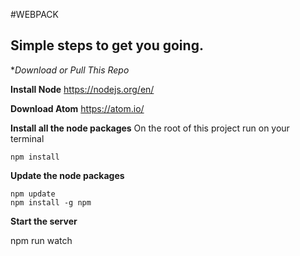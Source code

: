#WEBPACK

Simple steps to get you going.
---------

**Download or Pull This Repo*

**Install Node**
	https://nodejs.org/en/

**Download Atom**
	https://atom.io/

**Install all the node packages**
On the root of this project run on your terminal

    npm install

**Update the node packages**

    npm update
    npm install -g npm

**Start the server**

  npm run watch
